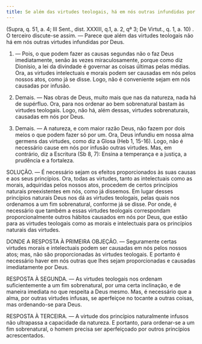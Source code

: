 ```yaml
---
title: Se além das virtudes teologais, há em nós outras infundidas por Deus
---
```


(Supra, q. 51, a. 4; III Sent., dist. XXXIII, q.1, a. 2, qª 3; De Virtut., q. 1, a. 10) .  O terceiro discute-se assim. — Parece que além das virtudes teologais não há em nós outras virtudes infundidas por Deus.  

1. — Pois, o que podem fazer as causas segundas não o faz Deus imediatamente, senão às vezes miraculosamente, porque como diz Dionísio, a lei da divindade é governar as coisas últimas pelas médias. Ora, as virtudes intelectuais e morais podem ser causadas em nós pelos nossos atos, como já se disse. Logo, não é conveniente sejam em nós causadas por infusão. 

2. Demais. — Nas obras de Deus, muito mais que nas da natureza, nada há de supérfluo. Ora, para nos ordenar ao bem sobrenatural bastam às virtudes teologais. Logo, não há, além dessas, virtudes sobrenaturais, causadas em nós por Deus.  

3. Demais. — A natureza, e com maior razão Deus, não fazem por dois meios o que podem fazer só por um. Ora, Deus infundiu em nossa alma germens das virtudes, como diz a Glosa (Heb 1, 15-16). Logo, não é necessário cause em nós por infusão outras virtudes.  Mas, em contrário, diz a Escritura (Sb 8, 7): Ensina a temperança e a justiça, a prudência e a fortaleza.  

SOLUÇÃO. — É necessário sejam os efeitos proporcionados às suas causas e aos seus princípios. Ora, todas as virtudes, tanto as intelectuais como as morais, adquiridas pelos nossos atos, procedem de certos princípios naturais preexistentes em nós, como já dissemos. Em lugar desses princípios naturais Deus nos dá as virtudes teologais, pelas quais nos ordenamos a um fim sobrenatural, conforme já se disse. Por onde, é necessário que também a essas virtudes teologais correspondam proporcionalmente outros hábitos causados em nós por Deus, que estão para as virtudes teologais como as morais e intelectuais para os princípios naturais das virtudes.  

DONDE A RESPOSTA À PRIMEIRA OBJEÇÃO. — Seguramente certas virtudes morais e intelectuais podem ser causadas em nós pelos nossos atos; mas, não são proporcionadas às virtudes teologais. E portanto é necessário haver em nós outras que lhes sejam proporcionadas e causadas imediatamente por Deus.  

RESPOSTA À SEGUNDA. — As virtudes teologais nos ordenam suficientemente a um fim sobrenatural, por uma certa inclinação, e de maneira imediata no que respeita a Deus mesmo. Mas, é necessário que a alma, por outras virtudes infusas, se aperfeiçoe no tocante a outras coisas, mas ordenando-se para Deus.  

RESPOSTA À TERCEIRA. — A virtude dos princípios naturalmente infusos não ultrapassa a capacidade da natureza. E portanto, para ordenar-se a um fim sobrenatural, o homem precisa ser aperfeiçoado por outros princípios acrescentados.
